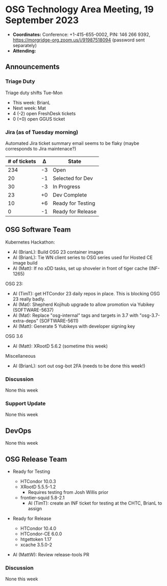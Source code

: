 # OSG Technology Area Meeting, 19 September 2023

-   **Coordinates:** Conference: +1-415-655-0002, PIN: 146 266 9392,
    <https://morgridge-org.zoom.us/j/91987518094> (password sent separately)
-   **Attending:** 

## Announcements

### Triage Duty

Triage duty shifts Tue-Mon

-   This week: BrianL
-   Next week: Mat
-   4 (-2) open FreshDesk tickets
-   0 (+0) open GGUS ticket

### Jira (as of Tuesday morning)

Automated Jira ticket summary email seems to be flaky (maybe corresponds to Jira maintenace?)

| # of tickets | &Delta; | State             |
|--------------|---------|-------------------|
| 234          | -3      | Open              |
| 20           | -1      | Selected for Dev  |
| 30           | -3      | In Progress       |
| 23           | +0      | Dev Complete      |
| 10           | +6      | Ready for Testing |
| 0            | -1      | Ready for Release |

## OSG Software Team

Kubernetes Hackathon:
-   AI (BrianL): Build OSG 23 container images
-   AI (BrianL): Tie WN client series to OSG series used for Hosted CE image build
-   AI (Matt): If no xDD tasks, set up shoveler in front of tiger cache (INF-1265)

OSG 23:
-   AI (TimT): get HTCondor 23 daily repos in place.
    This is blocking OSG 23 really badly.
-   AI (Mat): Shepherd Kojihub upgrade to allow promotion via Yubikey (SOFTWARE-5637)
-   AI (Mat): Replace "osg-internal" tags and targets in 3.7 with "osg-3.7-extra-deps" (SOFTWARE-5611)
-   AI (Matt): Generate 5 Yubikeys with developer signing key

OSG 3.6

-   AI (Matt): XRootD 5.6.2 (sometime this week)

Miscellaneous

-   AI (BrianL): sort out osg-bot 2FA (needs to be done this week!)

### Discussion

None this week

### Support Update

None this week

## DevOps

None this week

## OSG Release Team

-   Ready for Testing
    -   HTCondor 10.0.3
    -   XRootD 5.5.5-1.2
        - Requires testing from Josh Willis prior
    -   frontier-squid 5.8-2.1
        -   AI (TimT): create an INF ticket for testing at the CHTC, BrianL to assign
-   Ready for Release
    -   HTCondor 10.4.0
    -   HTCondor-CE 6.0.0
    -   htgettoken 1.17
    -   xcache 3.5.0-2
 
- AI (MattW): Review release-tools PR

### Discussion

None this week


